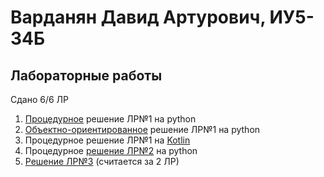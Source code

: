 # Варданян Давид Артурович, ИУ5-34Б
## Лабораторные работы
Сдано 6/6 ЛР
1) <a href="https://github.com/David-bomb/PCoPL/blob/main/1lab/proc.py" target="_blank">Процедурное</a> решение ЛР№1 на python
2) <a href="https://github.com/David-bomb/PCoPL/blob/main/1lab/OOP.py" target="_blank">Объектно-ориентированное</a> решение ЛР№1 на python
3) Процедурное решение ЛР№1 на <a href="https://github.com/David-bomb/PCoPL/tree/main/lab1-kotlin" target="_blank">Kotlin</a>
4) Процедурное <a href="https://github.com/David-bomb/PCoPL/tree/main/lab2.1" target="_blank">решение ЛР№2</a> на python
5) <a href="https://github.com/David-bomb/PCoPL/tree/main/lab3" target="_blank">Решение ЛР№3</a> (считается за 2 ЛР)
